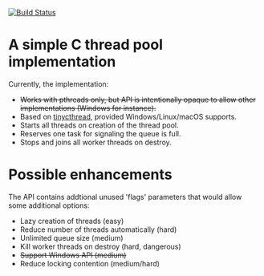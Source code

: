 [![Build Status](https://travis-ci.org/mbrossard/threadpool.svg?branch=master)](https://travis-ci.org/mbrossard/threadpool)

A simple C thread pool implementation
=====================================

Currently, the implementation:
 * ~~Works with pthreads only, but API is intentionally opaque to allow
   other implementations (Windows for instance).~~
 * Based on [tinycthread](https://github.com/tinycthread/tinycthread), provided Windows/Linux/macOS supports.
 * Starts all threads on creation of the thread pool.
 * Reserves one task for signaling the queue is full.
 * Stops and joins all worker threads on destroy.

Possible enhancements
=====================

The API contains addtional unused 'flags' parameters that would allow
some additional options:

 * Lazy creation of threads (easy)
 * Reduce number of threads automatically (hard)
 * Unlimited queue size (medium)
 * Kill worker threads on destroy (hard, dangerous)
 * ~~Support Windows API (medium)~~
 * Reduce locking contention (medium/hard)
